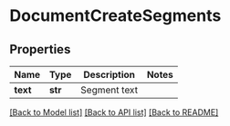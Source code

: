 # DocumentCreateSegments

## Properties
Name | Type | Description | Notes
------------ | ------------- | ------------- | -------------
**text** | **str** | Segment text | 

[[Back to Model list]](../README.md#documentation-for-models) [[Back to API list]](../README.md#documentation-for-api-endpoints) [[Back to README]](../README.md)


